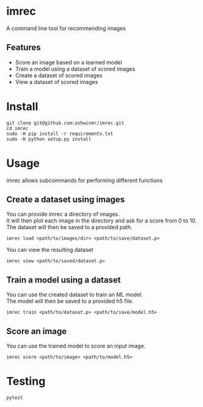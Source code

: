 # imrec
A command line tool for recommending images

## Features
-   Score an image based on a learned model
-   Train a model using a dataset of scored images
-   Create a dataset of scored images
-   View a dataset of scored images

# Install

```
git clone git@github.com:ashwinmr/imrec.git
cd imrec
sudo -H pip install -r requirements.txt
sudo -H python setup.py install
```

# Usage

imrec allows subcommands for performing different functions

## Create a dataset using images

You can provide imrec a directory of images.  
It will then plot each image in the directory and ask for a score from 0 to 10.  
The dataset will then be saved to a provided path.  
```
imrec load <path/to/images/dir> <path/to/save/dataset.p>
```

You can view the resulting dataset
```
imrec view <path/to/saved/dataset.p>
```

## Train a model using a dataset

You can use the created dataset to train an ML model.  
The model will then be saved to a provided h5 file.  
```
imrec train <path/to/dataset.p> <path/to/save/model.h5>
```

## Score an image

You can use the trained model to score an input image.  
```
imrec score <path/to/image> <path/to/model.h5>
```

# Testing
```
pytest
```
